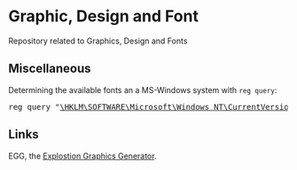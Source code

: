# Graphic, Design and Font

Repository related to Graphics, Design and Fonts


## Miscellaneous

Determining the available fonts an a MS-Windows system with `reg query`:

<pre>
reg query "<a href="https://github.com/ReneNyffenegger/about-Windows-Registry/tree/master/HKEY_LOCAL_MACHINE/SOFTWARE/Microsoft/Microsoft%20NT/CurrentVersion/Fonts">\HKLM\SOFTWARE\Microsoft\Windows NT\CurrentVersion\Fonts</a>"
</pre>


## Links

EGG, the [Explostion Graphics Generator](https://github.com/ReneNyffenegger/EGG-Explosion-Graphics-Generator).
